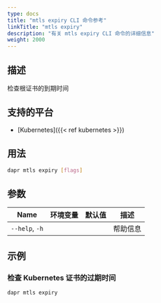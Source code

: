 ```yaml
---
type: docs
title: "mtls expiry CLI 命令参考"
linkTitle: "mtls expiry"
description: "有关 mtls expiry CLI 命令的详细信息"
weight: 2000
---
```


## 描述

检查根证书的到期时间

## 支持的平台

- [Kubernetes]({{< ref kubernetes >}})

## 用法
```bash
dapr mtls expiry [flags]
```

## 参数

| Name           | 环境变量 | 默认值 | 描述   |
| -------------- | ---- | --- | ---- |
| `--help`, `-h` |      |     | 帮助信息 |

## 示例

### 检查 Kubernetes 证书的过期时间
```bash
dapr mtls expiry
```

